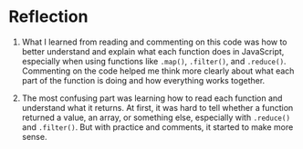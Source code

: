 # Reflection

1. What I learned from reading and commenting on this code was how to better understand and explain what each function does in JavaScript, especially when using functions like `.map()`, `.filter()`, and `.reduce()`. Commenting on the code helped me think more clearly about what each part of the function is doing and how everything works together.

2. The most confusing part was learning how to read each function and understand what it returns. At first, it was hard to tell whether a function returned a value, an array, or something else, especially with `.reduce()` and `.filter()`. But with practice and comments, it started to make more sense.

